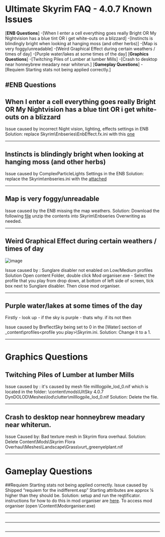 # Ultimate Skyrim FAQ - 4.0.7 Known Issues

<!-- TOC -->
[**ENB Questions**]
	-[When I enter a cell everything goes really Bright OR My Nightvision has a blue tint OR i get white-outs on a blizzard]
  -[Instincts is blindingly bright when looking at hanging moss (and other herbs)]
  -[Map is very foggy/unreadable]
  -[Weird Graphical Effect during certain weathers / times of day]
  -[Purple water/lakes at some times of the day]
[**Graphics Questions**]
  -[Twitching Piles of Lumber at lumber Mills]
  -[Crash to desktop near honneybrew meadary near whiterun.]
[**Gameplay Questions**]
  -[Requiem Starting stats not being applied correctly.]
<!-- /TOC -->  

#**ENB Questions**
---
## When I enter a cell everything goes really Bright OR My Nightvision has a blue tint OR i get white-outs on a blizzard

Issue caused by incorrect Night vision, lighting, effects settings in ENB
Solution: replace Skyrim\Enbseries\EnbEffect.fx.ini with this [one](https://cdn.discordapp.com/attachments/348579495537803274/757900105427976252/enbeffect.fx.ini)
	
---
	
## Instincts is blindingly bright when looking at hanging moss (and other herbs)
Issue caused by ComplexParticleLights Settings in the ENB
Solution: replace the Skyrim\enbseries.ini with the [attached](https://cdn.discordapp.com/attachments/648152435197607938/819659629112983633/enbseries.ini)	
	
---

## Map is very foggy/unreadable
Issue caused by the ENB missing the map weathers.
Solution: Download the following [file](https://cdn.discordapp.com/attachments/348579495537803274/769587154623791214/enbseries.rar) unzip the contents into Skyrim\Enbseries Overwriting as needed.	

---
	
## Weird Graphical Effect during certain weathers / times of day 
![image](https://user-images.githubusercontent.com/26418143/123943939-884bfa80-d994-11eb-9707-2fa23e372aae.png)

Issue caused by : Sunglare disabler not enabled on Low/Medium profiles
Solution Open content Folder, double click Mod organiser.exe - Select the profile that you play from drop down, at bottom of left side of screen, tick box next to Sunglare disabler. Then close mod organiser.

---

## Purple water/lakes at some times of the day
Firstly - look up - if the sky is purple - thats why. if its not then

Issue caused by BreflectSky being set to 0 in the [Water] section of _content\profiles\<profile you play>\Skyrim.ini.
Solution: Change it to a 1.


---	
# Graphics Questions

## Twitching Piles of Lumber at lumber Mills
Issue caused by : it's caused by mesh file milllogpile_lod_0.nif which is located in the folder: <ultimate Skyrim install>\content\mods\UltSky 4.0.7 DynDOLOD\Meshes\lod\clutter\milllogpile_lod_0.nif 
Solution: Delete the file.

---	
## Crash to desktop near honneybrew meadary near whiterun.
Issue Caused by: Bad texture mesh in Skyrim flora overhaul.
Solution: Delete Content\Mods\Skyrim Flora Overhaul\Meshes\Landscape\Grass\vurt_greenyelplant.nif

---	
# Gameplay Questions

##Requiem Starting stats not being applied correctly.
Issue caused by Shipped “requiem for the indifferent.esp” Starting attributes are approx ¼ higher than they should be.
Solution: setup and run the reqtificator. instructions for how to do this in mod organiser are [here](https://github.com/phinocio/UltimateSkyrim/blob/master/Docs/FAQ.md#how-do-i-install-the-reqtificator). 
To access mod organiser (open <Ultimate Skyrim Install directory>\Content\Modorganiser.exe)	

---	
##

---	
##

---	
##
  
  
  
  
